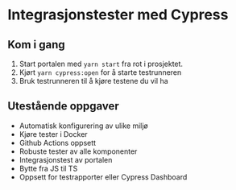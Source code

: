 # Integrasjonstester med Cypress

## Kom i gang

1. Start portalen med `yarn start` fra rot i prosjektet.
2. Kjørt `yarn cypress:open` for å starte testrunneren
3. Bruk testrunneren til å kjøre testene du vil ha

## Utestående oppgaver
- Automatisk konfigurering av ulike miljø
- Kjøre tester i Docker
- Github Actions oppsett
- Robuste tester av alle komponenter
- Integrasjonstest av portalen
- Bytte fra JS til TS
- Oppsett for testrapporter eller Cypress Dashboard